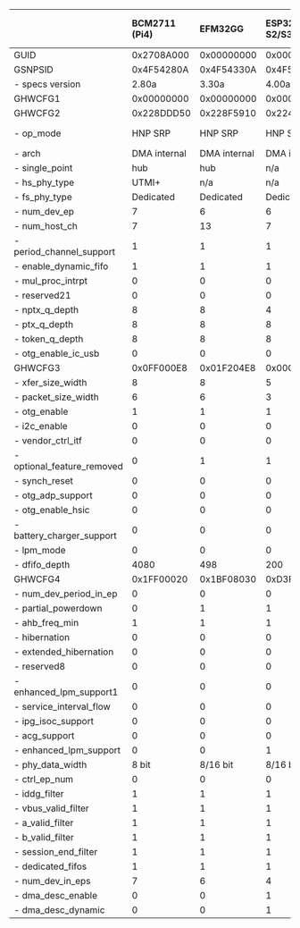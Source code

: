 |                            | BCM2711 (Pi4)   | EFM32GG      | ESP32-S2/S3   | ESP32-P4     | ST F207/F407/411/429 FS   | ST F407/429 HS   | ST F412/76x FS   | ST F723/L4P5 FS   | ST F723 HS   | ST F76x HS   | ST H743/H750   | ST L476 FS   | ST U5A5 HS   | ST H7S3 HS   | XMC4500      | GD32VF103   |
|:---------------------------|:----------------|:-------------|:--------------|:-------------|:--------------------------|:-----------------|:-----------------|:------------------|:-------------|:-------------|:---------------|:-------------|:-------------|:-------------|:-------------|:------------|
| GUID                       | 0x2708A000      | 0x00000000   | 0x00000000    | 0x00000000   | 0x00001200                | 0x00001100       | 0x00002000       | 0x00003000        | 0x00003100   | 0x00002100   | 0x00002300     | 0x00002000   | 0x00005000   | 0x00005000   | 0x00AEC000   | 0x00001000  |
| GSNPSID                    | 0x4F54280A      | 0x4F54330A   | 0x4F54400A    | 0x4F54400A   | 0x4F54281A                | 0x4F54281A       | 0x4F54320A       | 0x4F54330A        | 0x4F54330A   | 0x4F54320A   | 0x4F54330A     | 0x4F54310A   | 0x4F54411A   | 0x4F54411A   | 0x4F54292A   | 0x00000000  |
| - specs version            | 2.80a           | 3.30a        | 4.00a         | 4.00a        | 2.81a                     | 2.81a            | 3.20a            | 3.30a             | 3.30a        | 3.20a        | 3.30a          | 3.10a        | 4.11a        | 4.11a        | 2.92a        | 0.00W       |
| GHWCFG1                    | 0x00000000      | 0x00000000   | 0x00000000    | 0x00000000   | 0x00000000                | 0x00000000       | 0x00000000       | 0x00000000        | 0x00000000   | 0x00000000   | 0x00000000     | 0x00000000   | 0x00000000   | 0x00000000   | 0x00000000   | 0x00000000  |
| GHWCFG2                    | 0x228DDD50      | 0x228F5910   | 0x224DD930    | 0x215FFFD0   | 0x229DCD20                | 0x229ED590       | 0x229ED520       | 0x229ED520        | 0x229FE1D0   | 0x229FE190   | 0x229FE190     | 0x229ED520   | 0x228FE052   | 0x228FE052   | 0x228F5930   | 0x00000000  |
| - op_mode                  | HNP SRP         | HNP SRP      | HNP SRP       | HNP SRP      | HNP SRP                   | HNP SRP          | HNP SRP          | HNP SRP           | HNP SRP      | HNP SRP      | HNP SRP        | HNP SRP      | noHNP noSRP  | noHNP noSRP  | HNP SRP      | HNP SRP     |
| - arch                     | DMA internal    | DMA internal | DMA internal  | DMA internal | Slave only                | DMA internal     | Slave only       | Slave only        | DMA internal | DMA internal | DMA internal   | Slave only   | DMA internal | DMA internal | DMA internal | Slave only  |
| - single_point             | hub             | hub          | n/a           | hub          | n/a                       | hub              | n/a              | n/a               | hub          | hub          | hub            | n/a          | hub          | hub          | n/a          | hub         |
| - hs_phy_type              | UTMI+           | n/a          | n/a           | UTMI+/ULPI   | n/a                       | ULPI             | n/a              | n/a               | UTMI+/ULPI   | ULPI         | ULPI           | n/a          | UTMI+        | UTMI+        | n/a          | n/a         |
| - fs_phy_type              | Dedicated       | Dedicated    | Dedicated     | Shared ULPI  | Dedicated                 | Dedicated        | Dedicated        | Dedicated         | Dedicated    | Dedicated    | Dedicated      | Dedicated    | n/a          | n/a          | Dedicated    | n/a         |
| - num_dev_ep               | 7               | 6            | 6             | 15           | 3                         | 5                | 5                | 5                 | 8            | 8            | 8              | 5            | 8            | 8            | 6            | 0           |
| - num_host_ch              | 7               | 13           | 7             | 15           | 7                         | 11               | 11               | 11                | 15           | 15           | 15             | 11           | 15           | 15           | 13           | 0           |
| - period_channel_support   | 1               | 1            | 1             | 1            | 1                         | 1                | 1                | 1                 | 1            | 1            | 1              | 1            | 1            | 1            | 1            | 0           |
| - enable_dynamic_fifo      | 1               | 1            | 1             | 1            | 1                         | 1                | 1                | 1                 | 1            | 1            | 1              | 1            | 1            | 1            | 1            | 0           |
| - mul_proc_intrpt          | 0               | 0            | 0             | 1            | 1                         | 1                | 1                | 1                 | 1            | 1            | 1              | 1            | 0            | 0            | 0            | 0           |
| - reserved21               | 0               | 0            | 0             | 0            | 0                         | 0                | 0                | 0                 | 0            | 0            | 0              | 0            | 0            | 0            | 0            | 0           |
| - nptx_q_depth             | 8               | 8            | 4             | 4            | 8                         | 8                | 8                | 8                 | 8            | 8            | 8              | 8            | 8            | 8            | 8            | 2           |
| - ptx_q_depth              | 8               | 8            | 8             | 4            | 8                         | 8                | 8                | 8                 | 8            | 8            | 8              | 8            | 8            | 8            | 8            | 2           |
| - token_q_depth            | 8               | 8            | 8             | 8            | 8                         | 8                | 8                | 8                 | 8            | 8            | 8              | 8            | 8            | 8            | 8            | 0           |
| - otg_enable_ic_usb        | 0               | 0            | 0             | 0            | 0                         | 0                | 0                | 0                 | 0            | 0            | 0              | 0            | 0            | 0            | 0            | 0           |
| GHWCFG3                    | 0x0FF000E8      | 0x01F204E8   | 0x00C804B5    | 0x03805EB5   | 0x020001E8                | 0x03F403E8       | 0x0200D1E8       | 0x0200D1E8        | 0x03EED2E8   | 0x03EED2E8   | 0x03B8D2E8     | 0x0200D1E8   | 0x03B882E8   | 0x03B882E8   | 0x027A01E5   | 0x00000000  |
| - xfer_size_width          | 8               | 8            | 5             | 5            | 8                         | 8                | 8                | 8                 | 8            | 8            | 8              | 8            | 8            | 8            | 5            | 0           |
| - packet_size_width        | 6               | 6            | 3             | 3            | 6                         | 6                | 6                | 6                 | 6            | 6            | 6              | 6            | 6            | 6            | 6            | 0           |
| - otg_enable               | 1               | 1            | 1             | 1            | 1                         | 1                | 1                | 1                 | 1            | 1            | 1              | 1            | 1            | 1            | 1            | 0           |
| - i2c_enable               | 0               | 0            | 0             | 0            | 1                         | 1                | 1                | 1                 | 0            | 0            | 0              | 1            | 0            | 0            | 1            | 0           |
| - vendor_ctrl_itf          | 0               | 0            | 0             | 1            | 0                         | 1                | 0                | 0                 | 1            | 1            | 1              | 0            | 1            | 1            | 0            | 0           |
| - optional_feature_removed | 0               | 1            | 1             | 1            | 0                         | 0                | 0                | 0                 | 0            | 0            | 0              | 0            | 0            | 0            | 0            | 0           |
| - synch_reset              | 0               | 0            | 0             | 1            | 0                         | 0                | 0                | 0                 | 0            | 0            | 0              | 0            | 0            | 0            | 0            | 0           |
| - otg_adp_support          | 0               | 0            | 0             | 1            | 0                         | 0                | 1                | 1                 | 1            | 1            | 1              | 1            | 0            | 0            | 0            | 0           |
| - otg_enable_hsic          | 0               | 0            | 0             | 0            | 0                         | 0                | 0                | 0                 | 0            | 0            | 0              | 0            | 0            | 0            | 0            | 0           |
| - battery_charger_support  | 0               | 0            | 0             | 1            | 0                         | 0                | 1                | 1                 | 1            | 1            | 1              | 1            | 0            | 0            | 0            | 0           |
| - lpm_mode                 | 0               | 0            | 0             | 0            | 0                         | 0                | 1                | 1                 | 1            | 1            | 1              | 1            | 1            | 1            | 0            | 0           |
| - dfifo_depth              | 4080            | 498          | 200           | 896          | 512                       | 1012             | 512              | 512               | 1006         | 1006         | 952            | 512          | 952          | 952          | 634          | 0           |
| GHWCFG4                    | 0x1FF00020      | 0x1BF08030   | 0xD3F0A030    | 0xDFF1A030   | 0x0FF08030                | 0x17F00030       | 0x17F08030       | 0x17F08030        | 0x23F00030   | 0x23F00030   | 0xE3F00030     | 0x17F08030   | 0xE2103E30   | 0xE2103E30   | 0xDBF08030   | 0x00000000  |
| - num_dev_period_in_ep     | 0               | 0            | 0             | 0            | 0                         | 0                | 0                | 0                 | 0            | 0            | 0              | 0            | 0            | 0            | 0            | 0           |
| - partial_powerdown        | 0               | 1            | 1             | 1            | 1                         | 1                | 1                | 1                 | 1            | 1            | 1              | 1            | 1            | 1            | 1            | 0           |
| - ahb_freq_min             | 1               | 1            | 1             | 1            | 1                         | 1                | 1                | 1                 | 1            | 1            | 1              | 1            | 1            | 1            | 1            | 0           |
| - hibernation              | 0               | 0            | 0             | 0            | 0                         | 0                | 0                | 0                 | 0            | 0            | 0              | 0            | 0            | 0            | 0            | 0           |
| - extended_hibernation     | 0               | 0            | 0             | 0            | 0                         | 0                | 0                | 0                 | 0            | 0            | 0              | 0            | 0            | 0            | 0            | 0           |
| - reserved8                | 0               | 0            | 0             | 0            | 0                         | 0                | 0                | 0                 | 0            | 0            | 0              | 0            | 0            | 0            | 0            | 0           |
| - enhanced_lpm_support1    | 0               | 0            | 0             | 0            | 0                         | 0                | 0                | 0                 | 0            | 0            | 0              | 0            | 1            | 1            | 0            | 0           |
| - service_interval_flow    | 0               | 0            | 0             | 0            | 0                         | 0                | 0                | 0                 | 0            | 0            | 0              | 0            | 1            | 1            | 0            | 0           |
| - ipg_isoc_support         | 0               | 0            | 0             | 0            | 0                         | 0                | 0                | 0                 | 0            | 0            | 0              | 0            | 1            | 1            | 0            | 0           |
| - acg_support              | 0               | 0            | 0             | 0            | 0                         | 0                | 0                | 0                 | 0            | 0            | 0              | 0            | 1            | 1            | 0            | 0           |
| - enhanced_lpm_support     | 0               | 0            | 1             | 1            | 0                         | 0                | 0                | 0                 | 0            | 0            | 0              | 0            | 1            | 1            | 0            | 0           |
| - phy_data_width           | 8 bit           | 8/16 bit     | 8/16 bit      | 8/16 bit     | 8/16 bit                  | 8 bit            | 8/16 bit         | 8/16 bit          | 8 bit        | 8 bit        | 8 bit          | 8/16 bit     | 8 bit        | 8 bit        | 8/16 bit     | 8 bit       |
| - ctrl_ep_num              | 0               | 0            | 0             | 1            | 0                         | 0                | 0                | 0                 | 0            | 0            | 0              | 0            | 0            | 0            | 0            | 0           |
| - iddg_filter              | 1               | 1            | 1             | 1            | 1                         | 1                | 1                | 1                 | 1            | 1            | 1              | 1            | 1            | 1            | 1            | 0           |
| - vbus_valid_filter        | 1               | 1            | 1             | 1            | 1                         | 1                | 1                | 1                 | 1            | 1            | 1              | 1            | 0            | 0            | 1            | 0           |
| - a_valid_filter           | 1               | 1            | 1             | 1            | 1                         | 1                | 1                | 1                 | 1            | 1            | 1              | 1            | 0            | 0            | 1            | 0           |
| - b_valid_filter           | 1               | 1            | 1             | 1            | 1                         | 1                | 1                | 1                 | 1            | 1            | 1              | 1            | 0            | 0            | 1            | 0           |
| - session_end_filter       | 1               | 1            | 1             | 1            | 1                         | 1                | 1                | 1                 | 1            | 1            | 1              | 1            | 0            | 0            | 1            | 0           |
| - dedicated_fifos          | 1               | 1            | 1             | 1            | 1                         | 1                | 1                | 1                 | 1            | 1            | 1              | 1            | 1            | 1            | 1            | 0           |
| - num_dev_in_eps           | 7               | 6            | 4             | 7            | 3                         | 5                | 5                | 5                 | 8            | 8            | 8              | 5            | 8            | 8            | 6            | 0           |
| - dma_desc_enable          | 0               | 0            | 1             | 1            | 0                         | 0                | 0                | 0                 | 0            | 0            | 1              | 0            | 1            | 1            | 1            | 0           |
| - dma_desc_dynamic         | 0               | 0            | 1             | 1            | 0                         | 0                | 0                | 0                 | 0            | 0            | 1              | 0            | 1            | 1            | 1            | 0           |
